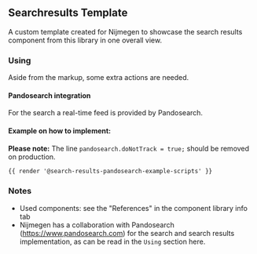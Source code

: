 ## Searchresults Template

A custom template created for Nijmegen to showcase the search results component from this library in one overall view.

### Using

Aside from the markup, some extra actions are needed.

#### Pandosearch integration

For the search a real-time feed is provided by Pandosearch.

#### Example on how to implement:

**Please note:** The line `pandosearch.doNotTrack = true;` should be removed on production.
```html
{{ render '@search-results-pandosearch-example-scripts' }}
```

### Notes

* Used components: see the "References" in the component library info tab
* Nijmegen has a collaboration with Pandosearch (https://www.pandosearch.com) for the search and search results implementation, as can be read in the `Using` section here.
